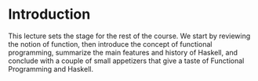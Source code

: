 # Introduction
This lecture sets the stage for the rest of the course. We start by reviewing the notion of function, then introduce the concept of functional programming, summarize the main features and history of Haskell, and conclude with a couple of small appetizers that give a taste of Functional Programming and Haskell.